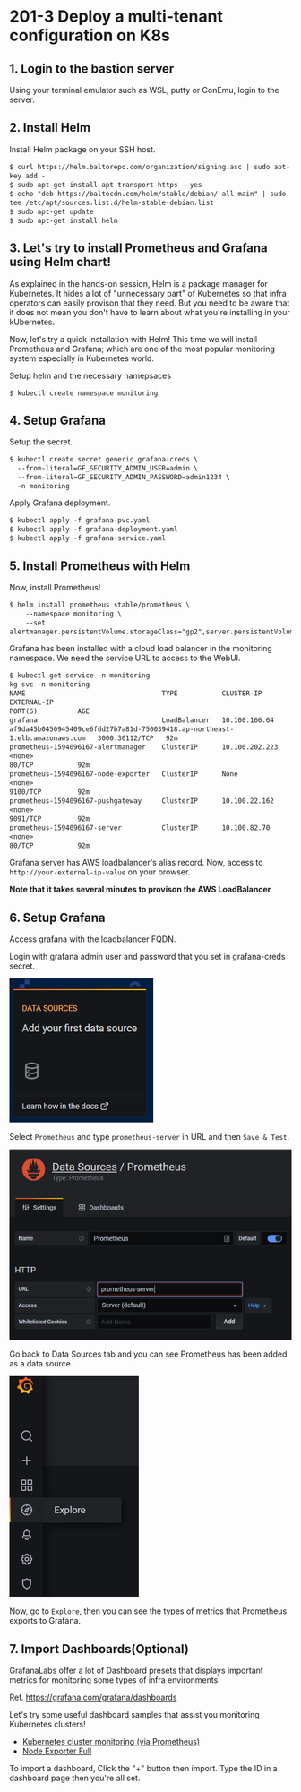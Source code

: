 # 201-3 Deploy a multi-tenant configuration on K8s

## 1. Login to the bastion server

Using your terminal emulator such as WSL, putty or ConEmu, login to the server.

## 2. Install Helm

Install Helm package on your SSH host.

```shell
$ curl https://helm.baltorepo.com/organization/signing.asc | sudo apt-key add -
$ sudo apt-get install apt-transport-https --yes
$ echo "deb https://baltocdn.com/helm/stable/debian/ all main" | sudo tee /etc/apt/sources.list.d/helm-stable-debian.list
$ sudo apt-get update
$ sudo apt-get install helm
```

## 3. Let's try to install Prometheus and Grafana using Helm chart!

As explained in the hands-on session, Helm is a package manager for Kubernetes. It hides a lot of "unnecessary part" of Kubernetes so that infra operators can easily provison that they need. But you need to be aware that it does not mean you don't have to learn about what you're installing in your kUbernetes.

Now, let's try a quick installation with Helm! This time we will install Prometheus and Grafana; which are one of the most popular monitoring system especially in Kubernetes world.

Setup helm and the necessary namepsaces

```shell
$ kubectl create namespace monitoring
```

## 4. Setup Grafana

Setup the secret.

```shell
$ kubectl create secret generic grafana-creds \
  --from-literal=GF_SECURITY_ADMIN_USER=admin \
  --from-literal=GF_SECURITY_ADMIN_PASSWORD=admin1234 \
  -n monitoring
```

Apply Grafana deployment.

```shell
$ kubectl apply -f grafana-pvc.yaml
$ kubectl apply -f grafana-deployment.yaml
$ kubectl apply -f grafana-service.yaml
```

## 5. Install Prometheus with Helm

Now, install Prometheus!

```shell
$ helm install prometheus stable/prometheus \
    --namespace monitoring \
    --set alertmanager.persistentVolume.storageClass="gp2",server.persistentVolume.storageClass="gp2"
```

Grafana has been installed with a cloud load balancer in the monitoring namespace. We need the service URL to access to the WebUI.

```shell
$ kubectl get service -n monitoring
kg svc -n monitoring
NAME                                  TYPE           CLUSTER-IP       EXTERNAL-IP                                                                   PORT(S)          AGE
grafana                               LoadBalancer   10.100.166.64    af9da45b0450945409ce6fdd27b7a81d-750039418.ap-northeast-1.elb.amazonaws.com   3000:30112/TCP   92m
prometheus-1594096167-alertmanager    ClusterIP      10.100.202.223   <none>                                                                        80/TCP           92m
prometheus-1594096167-node-exporter   ClusterIP      None             <none>                                                                        9100/TCP         92m
prometheus-1594096167-pushgateway     ClusterIP      10.100.22.162    <none>                                                                        9091/TCP         92m
prometheus-1594096167-server          ClusterIP      10.100.82.70     <none>                                                                        80/TCP           92m
```

Grafana server has AWS loadbalancer's alias record.  Now, access to `http://your-external-ip-value` on your browser.

**Note that it takes several minutes to provison the AWS LoadBalancer**

## 6. Setup Grafana

Access grafana with the loadbalancer FQDN.

Login with grafana admin user and password that you set in grafana-creds secret.

![](img/add-data-source.png)

Select `Prometheus` and type `prometheus-server` in URL and then `Save & Test`.

![](img/prometheus.png)

Go back to Data Sources tab and you can see Prometheus has been added as a data source.

![](img/explore.png)

Now, go to `Explore`, then you can see the types of metrics that Prometheus exports to Grafana.

## 7. Import Dashboards(Optional)

GrafanaLabs offer a lot of Dashboard presets that displays important metrics for monitoring some types of infra environments.

Ref. https://grafana.com/grafana/dashboards

Let's try some useful dashboard samples that assist you monitoring Kubernetes clusters!

- [Kubernetes cluster monitoring (via Prometheus)](https://grafana.com/grafana/dashboards/315)
- [Node Exporter Full](https://grafana.com/grafana/dashboards/1860)

To import a dashboard, Click the "+" button then import. Type the ID in a dashboard page then you're all set.
